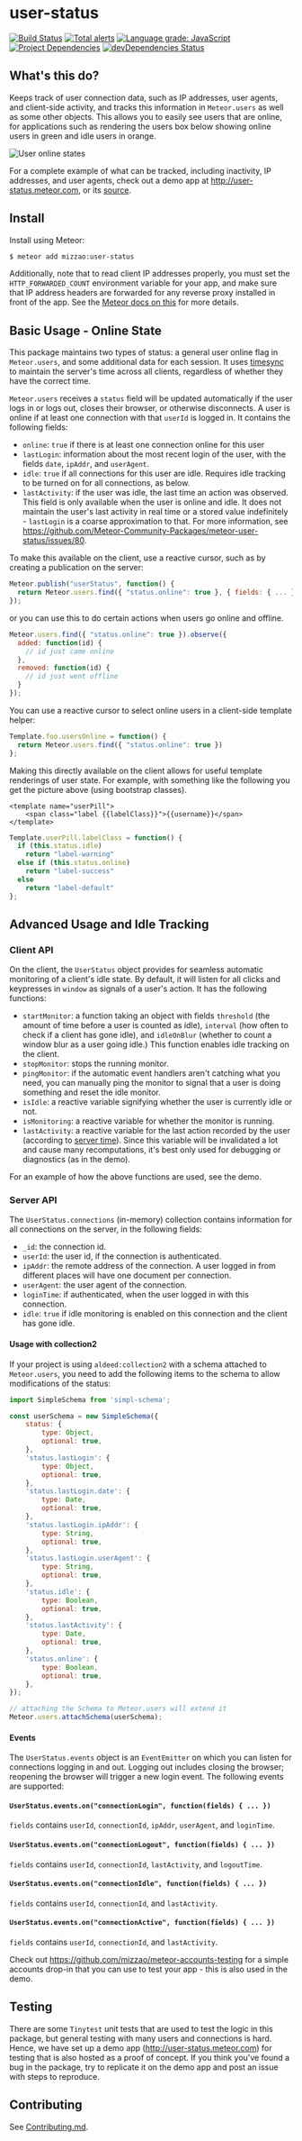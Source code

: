 user-status
===========

[![Build Status](https://travis-ci.org/Meteor-Community-Packages/meteor-user-status.png?branch=master)](https://travis-ci.org/Meteor-Community-Packages/meteor-user-status)
[![Total alerts](https://img.shields.io/lgtm/alerts/g/Meteor-Community-Packages/meteor-user-status.svg?logo=lgtm&logoWidth=18)](https://lgtm.com/projects/g/Meteor-Community-Packages/meteor-user-status/alerts/)
[![Language grade: JavaScript](https://img.shields.io/lgtm/grade/javascript/g/Meteor-Community-Packages/meteor-user-status.svg?logo=lgtm&logoWidth=18)](https://lgtm.com/projects/g/Meteor-Community-Packages/meteor-user-status/context:javascript)
[![Project Dependencies](https://david-dm.org/Meteor-Community-Packages/meteor-user-status.svg)](https://david-dm.org/Meteor-Community-Packages/meteor-user-status)
[![devDependencies Status](https://david-dm.org/Meteor-Community-Packages/meteor-user-status/dev-status.svg)](https://david-dm.org/Meteor-Community-Packages/meteor-user-status?type=dev)


## What's this do?

Keeps track of user connection data, such as IP addresses, user agents, and
client-side activity, and tracks this information in `Meteor.users` as well as
some other objects. This allows you to easily see users that are online, for
applications such as rendering the users box below showing online users in green
and idle users in orange.

![User online states](https://raw.github.com/Meteor-Community-Packages/meteor-user-status/master/docs/example.png)

For a complete example of what can be tracked, including inactivity, IP
addresses, and user agents, check out a demo app at
http://user-status.meteor.com, or its
[source](https://github.com/Meteor-Community-Packages/meteor-user-status/tree/master/demo).

## Install

Install using Meteor:

```sh
$ meteor add mizzao:user-status
```

Additionally, note that to read client IP addresses properly, you must set the
`HTTP_FORWARDED_COUNT` environment variable for your app, and make sure that IP
address headers are forwarded for any reverse proxy installed in front of the
app. See the [Meteor docs on this](http://docs.meteor.com/#meteor_onconnection)
for more details.

## Basic Usage - Online State

This package maintains two types of status: a general user online flag in `Meteor.users`, and some additional data for each session. It uses [timesync](https://github.com/Meteor-Community-Packages/meteor-timesync) to maintain the server's time across all clients, regardless of whether they have the correct time.

`Meteor.users` receives a `status` field will be updated automatically if the user logs in or logs out, closes their browser, or otherwise disconnects. A user is online if at least one connection with that `userId` is logged in. It contains the following fields:

- `online`: `true` if there is at least one connection online for this user
- `lastLogin`: information about the most recent login of the user, with the fields `date`, `ipAddr`, and `userAgent`.
- `idle`: `true` if all connections for this user are idle. Requires idle tracking to be turned on for all connections, as below.
- `lastActivity`: if the user was idle, the last time an action was observed. This field is only available when the user is online and idle. It does not maintain the user's last activity in real time or a stored value indefinitely - `lastLogin` is a coarse approximation to that. For more information, see https://github.com/Meteor-Community-Packages/meteor-user-status/issues/80.

To make this available on the client, use a reactive cursor, such as by creating a publication on the server:

```javascript
Meteor.publish("userStatus", function() {
  return Meteor.users.find({ "status.online": true }, { fields: { ... } });
});
```

or you can use this to do certain actions when users go online and offline.

```javascript
Meteor.users.find({ "status.online": true }).observe({
  added: function(id) {
    // id just came online
  },
  removed: function(id) {
    // id just went offline
  }
});
```

You can use a reactive cursor to select online users in a client-side template helper:

```javascript
Template.foo.usersOnline = function() {
  return Meteor.users.find({ "status.online": true })
};
```

Making this directly available on the client allows for useful template renderings of user state. For example, with something like the following you get the picture above (using bootstrap classes).

```
<template name="userPill">
    <span class="label {{labelClass}}">{{username}}</span>
</template>
```

```javascript
Template.userPill.labelClass = function() {
  if (this.status.idle)
    return "label-warning"
  else if (this.status.online)
    return "label-success"
  else
    return "label-default"
};
```

## Advanced Usage and Idle Tracking

### Client API

On the client, the `UserStatus` object provides for seamless automatic monitoring of a client's idle state. By default, it will listen for all clicks and keypresses in `window` as signals of a user's action. It has the following functions:

- `startMonitor`: a function taking an object with fields `threshold` (the amount of time before a user is counted as idle), `interval` (how often to check if a client has gone idle), and `idleOnBlur` (whether to count a window blur as a user going idle.) This function enables idle tracking on the client.
- `stopMonitor`: stops the running monitor.
- `pingMonitor`: if the automatic event handlers aren't catching what you need, you can manually ping the monitor to signal that a user is doing something and reset the idle monitor.
- `isIdle`: a reactive variable signifying whether the user is currently idle or not.
- `isMonitoring`: a reactive variable for whether the monitor is running.
- `lastActivity`: a reactive variable for the last action recorded by the user (according to [server time](https://github.com/Meteor-Community-Packages/meteor-timesync)). Since this variable will be invalidated a lot and cause many recomputations, it's best only used for debugging or diagnostics (as in the demo).

For an example of how the above functions are used, see the demo.

### Server API

The `UserStatus.connections` (in-memory) collection contains information for all connections on the server, in the following fields:

- `_id`: the connection id.
- `userId`: the user id, if the connection is authenticated.
- `ipAddr`: the remote address of the connection. A user logged in from different places will have one document per connection.
- `userAgent`: the user agent of the connection.
- `loginTime`: if authenticated, when the user logged in with this connection.
- `idle`: `true` if idle monitoring is enabled on this connection and the client has gone idle.

#### Usage with collection2

If your project is using `aldeed:collection2` with a schema attached to `Meteor.users`, you need to add the following items to the schema to allow modifications of the status:

```javascript
import SimpleSchema from 'simpl-schema';

const userSchema = new SimpleSchema({
    status: {
        type: Object,
        optional: true,
    },
    'status.lastLogin': {
        type: Object,
        optional: true,
    },
    'status.lastLogin.date': {
        type: Date,
        optional: true,
    },
    'status.lastLogin.ipAddr': {
        type: String,
        optional: true,
    },
    'status.lastLogin.userAgent': {
        type: String,
        optional: true,
    },
    'status.idle': {
        type: Boolean,
        optional: true,
    },
    'status.lastActivity': {
        type: Date,
        optional: true,
    },
    'status.online': {
        type: Boolean,
        optional: true,
    },
});

// attaching the Schema to Meteor.users will extend it
Meteor.users.attachSchema(userSchema);

```

#### Events

The `UserStatus.events` object is an `EventEmitter` on which you can listen for connections logging in and out. Logging out includes closing the browser; reopening the browser will trigger a new login event. The following events are supported:

#### `UserStatus.events.on("connectionLogin", function(fields) { ... })`

`fields` contains `userId`, `connectionId`, `ipAddr`, `userAgent`, and `loginTime`.

#### `UserStatus.events.on("connectionLogout", function(fields) { ... })`

`fields` contains `userId`, `connectionId`, `lastActivity`, and `logoutTime`.

#### `UserStatus.events.on("connectionIdle", function(fields) { ... })`

`fields` contains `userId`, `connectionId`, and `lastActivity`.

#### `UserStatus.events.on("connectionActive", function(fields) { ... })`

`fields` contains `userId`, `connectionId`, and `lastActivity`.

Check out https://github.com/mizzao/meteor-accounts-testing for a simple accounts drop-in that you can use to test your app - this is also used in the demo.

## Testing

There are some `Tinytest` unit tests that are used to test the logic in this package, but general testing with many users and connections is hard. Hence, we have set up a demo app (http://user-status.meteor.com) for testing that is also hosted as a proof of concept. If you think you've found a bug in the package, try to replicate it on the demo app and post an issue with steps to reproduce.

## Contributing

See [Contributing.md](Contributing.md).

